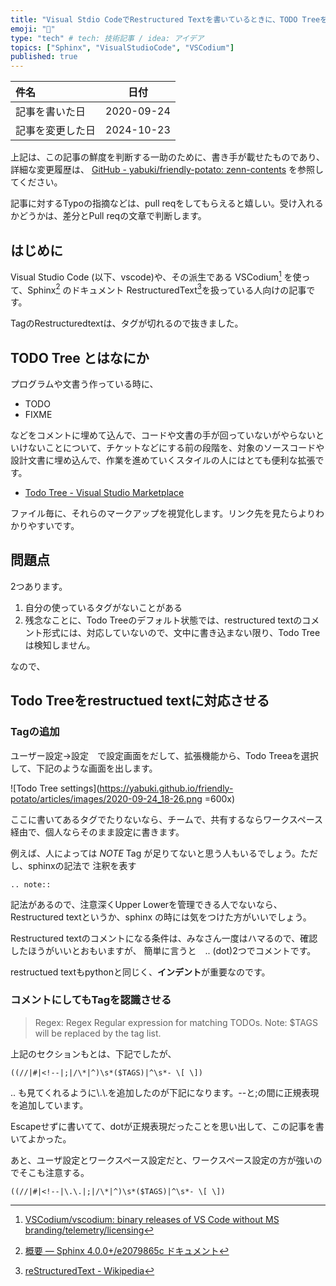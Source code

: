 ```yaml
---
title: "Visual Stdio CodeでRestructured Textを書いているときに、TODO Treeを使いたい"
emoji: "👋"
type: "tech" # tech: 技術記事 / idea: アイデア
topics: ["Sphinx", "VisualStudioCode", "VSCodium"]
published: true
---
```


|     件名       |   日付   |
|:----           |:----:|
|記事を書いた日  |2020-09-24|
|記事を変更した日|2024-10-23|

上記は、この記事の鮮度を判断する一助のために、書き手が載せたものであり、詳細な変更履歴は、 [GitHub - yabuki/friendly-potato: zenn-contents](https://github.com/yabuki/friendly-potato) を参照してください。

記事に対するTypoの指摘などは、pull reqをしてもらえると嬉しい。受け入れるかどうかは、差分とPull reqの文章で判断します。

## はじめに

Visual Studio Code (以下、vscode)や、その派生である VSCodium[^VSCodium] を使って、Sphinx[^Sphinx] のドキュメント RestructuredText[^RestructuredText]を扱っている人向けの記事です。

TagのRestructuredtextは、タグが切れるので抜きました。

## TODO Tree とはなにか

プログラムや文書う作っている時に、

* TODO
* FIXME

などをコメントに埋めて込んで、コードや文書の手が回っていないがやらないといけないことについて、チケットなどにする前の段階を、対象のソースコードや設計文書に埋め込んで、作業を進めていくスタイルの人にはとても便利な拡張です。

* [Todo Tree - Visual Studio Marketplace](https://marketplace.visualstudio.com/items?itemName=Gruntfuggly.todo-tree)

ファイル毎に、それらのマークアップを視覚化します。リンク先を見たらよりわかりやすいです。

## 問題点

2つあります。

1. 自分の使っているタグがないことがある
1. 残念なことに、Todo Treeのデフォルト状態では、restructured textのコメント形式には、対応していないので、文中に書き込まない限り、Todo Treeは検知しません。

なので、

## Todo Treeをrestructued textに対応させる

### Tagの追加

ユーザー設定->設定　で設定画面をだして、拡張機能から、Todo Treeaを選択して、下記のような画面を出します。

![Todo Tree settings](<https://yabuki.github.io/friendly-potato/articles/images/2020-09-24_18-26.png> =600x)

ここに書いてあるタグでたりないなら、チームで、共有するならワークスペース経由で、個人ならそのまま設定に書きます。

例えば、人によっては *NOTE* Tag が足りてないと思う人もいるでしょう。ただし、sphinxの記法で 注釈を表す

```
.. note::
```

記法があるので、注意深くUpper Lowerを管理できる人でないなら、Restructured textというか、sphinx
の時には気をつけた方がいいでしょう。

Restructured textのコメントになる条件は、みなさん一度はハマるので、確認したほうがいいとおもいますが、
簡単に言うと　.. (dot)2つでコメントです。

restructued textもpythonと同じく、**インデント**が重要なのです。

### コメントにしてもTagを認識させる

> Regex: Regex
> Regular expression for matching TODOs. Note: $TAGS will be replaced by the tag list.

上記のセクションもとは、下記でしたが、

```
((//|#|<!--|;|/\*|^)\s*($TAGS)|^\s*- \[ \])
```

.. も見てくれるように\\.\\.を追加したのが下記になります。--と;の間に正規表現を追加しています。

Escapeせずに書いてて、dotが正規表現だったことを思い出して、この記事を書いてよかった。

あと、ユーザ設定とワークスペース設定だと、ワークスペース設定の方が強いのでそこも注意する。

```
((//|#|<!--|\.\.|;|/\*|^)\s*($TAGS)|^\s*- \[ \])
```

[^VSCodium]: [VSCodium/vscodium: binary releases of VS Code without MS branding/telemetry/licensing](https://github.com/VSCodium/vscodium)
[^Sphinx]: [概要 — Sphinx 4.0.0+/e2079865c ドキュメント](https://www.sphinx-doc.org/ja/master/index.html)
[^RestructuredText]: [reStructuredText - Wikipedia](https://ja.wikipedia.org/wiki/ReStructuredText)
